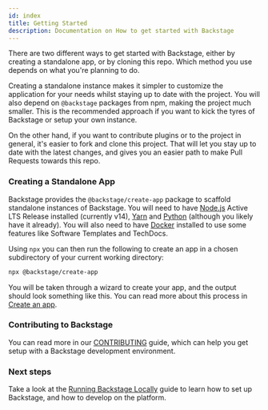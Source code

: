 ```yaml
---
id: index
title: Getting Started
description: Documentation on How to get started with Backstage
---
```


There are two different ways to get started with Backstage, either by creating a
standalone app, or by cloning this repo. Which method you use depends on what
you're planning to do.

Creating a standalone instance makes it simpler to customize the application for
your needs whilst staying up to date with the project. You will also depend on
`@backstage` packages from npm, making the project much smaller. This is the
recommended approach if you want to kick the tyres of Backstage or setup your
own instance.

On the other hand, if you want to contribute plugins or to the project in
general, it's easier to fork and clone this project. That will let you stay up
to date with the latest changes, and gives you an easier path to make Pull
Requests towards this repo.

### Creating a Standalone App

Backstage provides the `@backstage/create-app` package to scaffold standalone
instances of Backstage. You will need to have
[Node.js](https://nodejs.org/en/download/) Active LTS Release installed
(currently v14), [Yarn](https://classic.yarnpkg.com/en/docs/install) and
[Python](https://www.python.org/downloads/) (although you likely have it
already). You will also need to have
[Docker](https://docs.docker.com/engine/install/) installed to use some features
like Software Templates and TechDocs.

Using `npx` you can then run the following to create an app in a chosen
subdirectory of your current working directory:

```bash
npx @backstage/create-app
```

You will be taken through a wizard to create your app, and the output should
look something like this. You can read more about this process in
[Create an app](https://backstage.io/docs/getting-started/create-an-app).

### Contributing to Backstage

You can read more in our
[CONTRIBUTING](https://github.com/backstage/backstage/blob/master/CONTRIBUTING.md)
guide, which can help you get setup with a Backstage development environment.

### Next steps

Take a look at the [Running Backstage Locally](./running-backstage-locally.md)
guide to learn how to set up Backstage, and how to develop on the platform.
